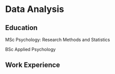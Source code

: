 # Data Analysis

## Education
MSc Psychology: Research Methods and Statistics

BSc Applied Psychology

## Work Experience

